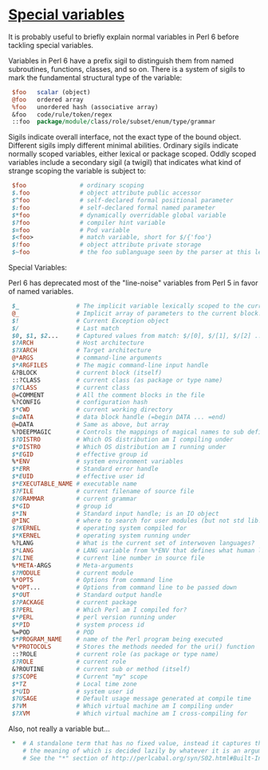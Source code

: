 [1]: https://rosettacode.org/wiki/Special_variables

# [Special variables][1]

It is probably useful to briefly explain normal variables in Perl 6 before tackling special variables.



Variables in Perl 6 have a prefix sigil to distinguish them from named subroutines, functions, classes, and so on. There is a system of sigils to mark the fundamental structural type of the variable:

```perl
 $foo   scalar (object)
 @foo   ordered array
 %foo   unordered hash (associative array)
 &foo   code/rule/token/regex
 ::foo  package/module/class/role/subset/enum/type/grammar
```


Sigils indicate overall interface, not the exact type of the bound object. Different sigils imply different minimal abilities. Ordinary sigils indicate normally scoped variables, either lexical or package scoped. Oddly scoped variables include a secondary sigil (a twigil) that indicates what kind of strange scoping the variable is subject to:

```perl
 $foo               # ordinary scoping
 $.foo              # object attribute public accessor
 $^foo              # self-declared formal positional parameter
 $:foo              # self-declared formal named parameter
 $*foo              # dynamically overridable global variable
 $?foo              # compiler hint variable
 $=foo              # Pod variable
 $<foo>             # match variable, short for $/{'foo'}
 $!foo              # object attribute private storage
 $~foo              # the foo sublanguage seen by the parser at this lexical spot
```


Special Variables:



Perl 6 has deprecated most of the "line-noise" variables from Perl 5 in favor of named variables.

```perl
 $_                # The implicit variable lexically scoped to the current block
 @_                # Implicit array of parameters to the current block. Still available but rarely used or needed with the improved sub signatures
 $!                # Current Exception object
 $/                # Last match
 $0, $1, $2...     # Captured values from match: $/[0], $/[1], $/[2] ...
 $?ARCH            # Host architecture
 $?XARCH           # Target architecture
 @*ARGS            # command-line arguments
 $*ARGFILES        # The magic command-line input handle
 &?BLOCK           # current block (itself)
 ::?CLASS          # current class (as package or type name)
 $?CLASS           # current class
 @=COMMENT         # All the comment blocks in the file
 %?CONFIG          # configuration hash 
 $*CWD             # current working directory
 $=DATA            # data block handle (=begin DATA ... =end)
 @=DATA            # Same as above, but array
 %?DEEPMAGIC       # Controls the mappings of magical names to sub definitions
 $?DISTRO          # Which OS distribution am I compiling under
 $*DISTRO          # Which OS distribution am I running under
 $*EGID            # effective group id
 %*ENV             # system environment variables
 $*ERR             # Standard error handle
 $*EUID            # effective user id
 $*EXECUTABLE_NAME # executable name
 $?FILE            # current filename of source file
 $?GRAMMAR         # current grammar
 $*GID             # group id
 $*IN              # Standard input handle; is an IO object
 @*INC             # where to search for user modules (but not std lib!)
 $?KERNEL          # operating system compiled for
 $*KERNEL          # operating system running under
 %?LANG            # What is the current set of interwoven languages?
 $*LANG            # LANG variable from %*ENV that defines what human language is used
 $?LINE            # current line number in source file
 %*META-ARGS       # Meta-arguments
 $?MODULE          # current module
 %*OPTS            # Options from command line
 %*OPT...          # Options from command line to be passed down
 $*OUT             # Standard output handle
 $?PACKAGE         # current package
 $?PERL            # Which Perl am I compiled for?
 $*PERL            # perl version running under
 $*PID             # system process id
 %=POD             # POD
 $*PROGRAM_NAME    # name of the Perl program being executed
 %*PROTOCOLS       # Stores the methods needed for the uri() function
 ::?ROLE           # current role (as package or type name)
 $?ROLE            # current role
 &?ROUTINE         # current sub or method (itself)
 $?SCOPE           # Current "my" scope
 $*TZ              # Local time zone
 $*UID             # system user id
 $?USAGE           # Default usage message generated at compile time
 $?VM              # Which virtual machine am I compiling under
 $?XVM             # Which virtual machine am I cross-compiling for
```


Also, not really a variable but...

```perl
 *  # A standalone term that has no fixed value, instead it captures the notion of "Whatever",
    # the meaning of which is decided lazily by whatever it is an argument to.
    # See the "*" section of http://perlcabal.org/syn/S02.html#Built-In_Data_Types
```